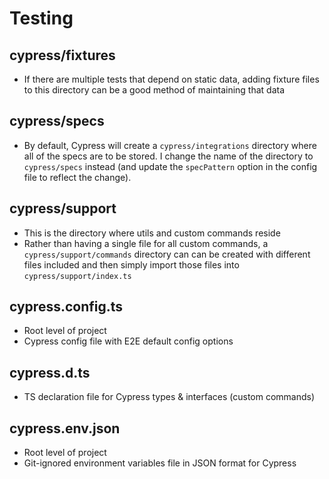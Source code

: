 # Testing

## cypress/fixtures

- If there are multiple tests that depend on static data, adding fixture files to this directory can be a good method of maintaining that data

## cypress/specs

- By default, Cypress will create a `cypress/integrations` directory where all of the specs are to be stored. I change the name of the directory to `cypress/specs` instead (and update the `specPattern` option in the config file to reflect the change).

## cypress/support

- This is the directory where utils and custom commands reside
- Rather than having a single file for all custom commands, a `cypress/support/commands` directory can can be created with different files included and then simply import those files into `cypress/support/index.ts`

## cypress.config.ts

- Root level of project
- Cypress config file with E2E default config options

## cypress.d.ts

- TS declaration file for Cypress types & interfaces (custom commands)

## cypress.env.json

- Root level of project
- Git-ignored environment variables file in JSON format for Cypress
